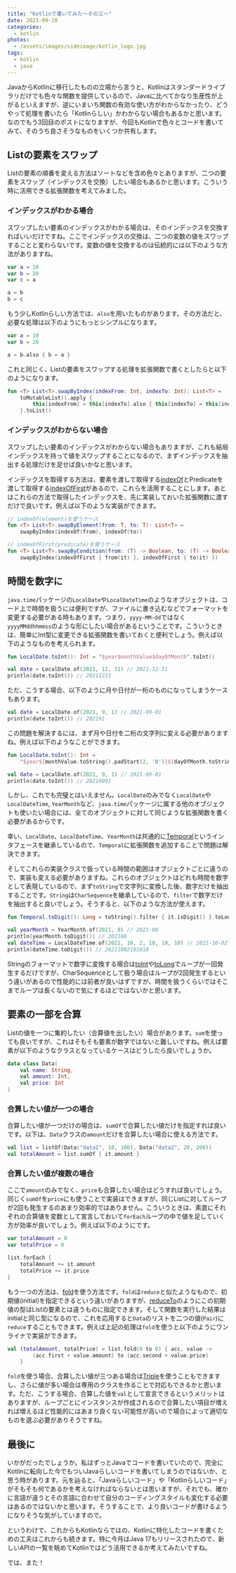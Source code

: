 ```yaml
---
title: "Kotlinで書いてみた〜その三〜"
date: 2021-09-18
categories: 
  - kotlin
photos:
  - /assets/images/sideimage/kotlin_logo.jpg
tags:
  - kotlin
  - java
---
```


JavaからKotlinに移行したものの立場から言うと、Kotlinはスタンダードライブラリだけでも色々な関数を提供しているので、Javaに比べてかなり生産性が上がるといえますが、逆にいまいち関数の有効な使い方がわからなかったり、どうやって処理を書いたら「Kotlinらしい」かわからない場合もあるかと思います。なのでもう3回目のポストになりますが、今回もKotlinで色々とコードを書いてみて、そのうち良さそうなものをいくつか共有します。

## Listの要素をスワップ

Listの要素の順番を変える方法はソートなどを含め色々とありますが、二つの要素をスワップ（インデックスを交換）したい場合もあるかと思います。こういう時に活用できる拡張関数を考えてみました。

### インデックスがわかる場合

スワップしたい要素のインデックスがわかる場合は、そのインデックスを交換すればいいだけですね。ここでインデックスの交換は、二つの変数の値をスワップすることと変わらないです。変数の値を交換するのは伝統的には以下のような方法がありますね。

```kotlin
var a = 10
var b = 20
var c = a

a = b
b = c
```

もう少しKotlinらしい方法では、`also`を用いたものがあります。その方法だと、必要な処理は以下のようにもっとシンプルになります。

```kotlin
var a = 10
var b = 20

a = b.also { b = a }
```

これと同じく、Listの要素をスワップする処理を拡張関数で書くとしたらと以下のようになります。

```kotlin
fun <T> List<T>.swapByIndex(indexFrom: Int, indexTo: Int): List<T> =
    toMutableList().apply {
        this[indexFrom] = this[indexTo].also { this[indexTo] = this[indexFrom] }
    }.toList()
```

### インデックスがわからない場合

スワップしたい要素のインデックスがわからない場合もありますが、これも結局インデックスを持って値をスワップすることになるので、まずインデックスを抽出する処理だけを足せば良いかなと思います。

インデックスを取得する方法は、要素を渡して取得する[indexOf](https://kotlinlang.org/api/latest/jvm/stdlib/kotlin.collections/index-of.html)とPredicateを渡して取得する[indexOfFirst](https://kotlinlang.org/api/latest/jvm/stdlib/kotlin.collections/index-of-first.html)があるので、これらを活用することにします。あとはこれらの方法で取得したインデックスを、先に実装しておいた拡張関数に渡すだけで良いです。例えば以下のような実装ができます。

```kotlin
// indexOf(element)を使うケース
fun <T> List<T>.swapByElement(from: T, to: T): List<T> =
    swapByIndex(indexOf(from), indexOf(to))

// indexOfFirst(predicate)を使うケース
fun <T> List<T>.swapByCondition(from: (T) -> Boolean, to: (T) -> Boolean): List<T> =
    swapByIndex(indexOfFirst { from(it) }, indexOfFirst { to(it) })
```

## 時間を数字に

`java.time`パッケージの`LocalDate`や`LocalDateTime`のようなオブジェクトは、コード上で時間を扱うには便利ですが、ファイルに書き込むなどでフォーマットを変更する必要がある時もあります。つまり、`yyyy-MM-dd`ではなく`yyyyMMddhhmmss`のような形にしたい場合があるということです。こういうときは、簡単にInt型に変更できる拡張関数を書いておくと便利でしょう。例えば以下のようなものを考えられます。

```kotlin
fun LocalDate.toInt(): Int = "$year$monthValue$dayOfMonth".toInt()

val date = LocalDate.of(2021, 12, 31) // 2021-12-31
println(date.toInt()) // 20211231
```

ただ、こうする場合、以下のように月や日付が一桁のものになってしまうケースもあります。

```kotlin
val date = LocalDate.of(2021, 9, 1) // 2021-09-01
println(date.toInt()) // 202191
```

この問題を解決するには、まず月や日付を二桁の文字列に変える必要がありますね。例えば以下のようなことができます。

```kotlin
fun LocalDate.toInt(): Int = 
    "$year${monthValue.toString().padStart(2, '0')}${dayOfMonth.toString().padStart(2, '0')}".toInt()

val date = LocalDate.of(2021, 9, 1) // 2021-09-01
println(date.toInt()) // 20210901
```

しかし、これでも完璧とはいえません。`LocalDate`のみでなく`LocalDate`や`LocalDateTime`, `YearMonth`など、`java.time`パッケージに属する他のオブジェクトも使いたい場合には、全てのオブジェクトに対して同じような拡張関数を書く必要があるからです。

幸い、`LocalDate`、`LocalDateTime`、`YearMonth`は共通的に[Temporal](https://docs.oracle.com/javase/jp/8/docs/api/java/time/temporal/Temporal.html)というインタフェースを継承しているので、`Temporal`に拡張関数を追加することで問題は解決できます。

そしてこれらの実装クラスで扱っている時間の範囲はオブジェクトごとに違うので、実装も変える必要がありますね。これらのオブジェクトはどれも時間を数字として表現しているので、まず`toString`で文字列に変換した後、数字だけを抽出することです。`String`は`CharSequence`を継承しているので、`filter`で数字だけを抽出すると良いでしょう。そうすると、以下のような方法が使えます。

```kotlin
fun Temporal.toDigit(): Long = toString().filter { it.isDigit() }.toLong()

val yearMonth = YearMonth.of(2021, 8) // 2021-08
println(yearMonth.toDigit()) // 202108
val dateTime = LocalDateTime.of(2021, 10, 2, 10, 10, 10) // 2021-10-02T10:10:10
println(dateTime.toDigit()) // 20211002101010
```

Stringのフォーマットで数字に変換する場合は[toInt](https://kotlinlang.org/api/latest/jvm/stdlib/kotlin.text/to-int.html)や[toLong](https://kotlinlang.org/api/latest/jvm/stdlib/kotlin.text/to-long.html)でループが一回発生するだけですが、CharSequenceとして扱う場合はループが2回発生するという違いがあるので性能的には前者が良いはずですが、時間を扱うくらいではそこまでループは長くないので気にするほどではないかと思います。

## 要素の一部を合算

Listの値を一つに集約したい（合算値を出したい）場合があります。`sum`を使っても良いですが、これはそもそも要素が数字ではないと難しいですね。例えば要素が以下のようなクラスとなっているケースはどうしたら良いでしょうか。

```kotlin
data class Data(
    val name: String,
    val amount: Int,
    val price: Int
)
```

### 合算したい値が一つの場合

合算したい値が一つだけの場合は、`sumOf`で合算したい値だけを指定すれば良いです。以下は、`Data`クラスの`amount`だけを合算したい場合に使える方法です。

```kotlin
val list = listOf(Data("data1", 10, 100), Data("data2", 20, 200))
val totalAmount = list.sumOf { it.amount }
```

### 合算したい値が複数の場合

ここで`amount`のみでなく、`price`も合算したい場合はどうすれば良いでしょう。同じく`sumOf`を`price`にも使うことで実装はできますが、同じListに対してループが2回も発生するのあまり効率的ではありません。こういうときは、素直にそれぞれの合算値を変数として宣言しておいて`forEach`ループの中で値を足していく方が効率が良いでしょう。例えば以下のようにです。

```kotlin
var totalAmount = 0
var totalPrice = 0

list.forEach {
    totalAmount += it.amount
    totalPrice += it.price
}
```

もう一つの方法は、[fold](https://kotlinlang.org/api/latest/jvm/stdlib/kotlin.collections/fold.html)を使う方法です。`fold`は`reduce`と似たようなもので、初期値(initial)を指定できるという違いがありますが、[reduceTo](https://kotlinlang.org/api/latest/jvm/stdlib/kotlin.collections/reduce-to.html)のようにこの初期値の型はListの要素とは違うものに指定できます。そして関数を実行した結果はinitialと同じ型になるので、これを応用すると`Data`のリストを二つの値(`Pair`)に`reduce`することもできます。例えば上記の処理は`fold`を使うと以下のようにワンライナで実装ができます。

```kotlin
val (totalAmount, totalPrice) = list.fold(0 to 0) { acc, value ->
        (acc.first + value.amount) to (acc.second + value.price)
    }
```

`fold`を使う場合、合算したい値が三つある場合は[Triple](https://kotlinlang.org/api/latest/jvm/stdlib/kotlin/-triple/)を使うこともできますし、さらに値が多い場合は専用のクラスを作ることで対応もできるかと思います。ただ、こうする場合、合算した値を`val`として宣言できるというメリットはありますが、ループごとにインスタンスが作成されるので合算したい項目が増えれば増えるほど性能的にはあまり良くない可能性が高いので場合によって適切なものを選ぶ必要がありそうですね。

## 最後に

いかがだったでしょうか。私はずっとJavaでコードを書いていたので、完全にKotlinに転向した今でもついJavaらしいコードを書いてしまうのではないか、と思う時があります。元を辿ると、「Javaらしいコード」や「Kotlinらしいコード」がそもそも何であるかを考えなければならないとは思いますが、それでも、確かに言語が違うとその言語に合わせて自分のコーディングスタイルも変化する必要はあるのではないかと思います。そうすることで、より良いコードが書けるようになりそうな気がしていますので。

というわけで、これからもKotlinならではの、Kotlinに特化したコードを書くための工夫はこれからも続きます。特に今月はJava 17もリリースされたので、新しいAPIの一覧を眺めてKotlinではどう活用できるか考えてみたいですね。

では、また！